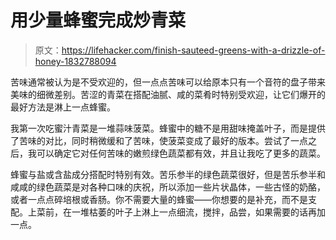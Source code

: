# 用少量蜂蜜完成炒青菜

> 原文：<https://lifehacker.com/finish-sauteed-greens-with-a-drizzle-of-honey-1832788094>

苦味通常被认为是不受欢迎的，但一点点苦味可以给原本只有一个音符的盘子带来美味的细微差别。苦涩的青菜在搭配油腻、咸的菜肴时特别受欢迎，让它们爆开的最好方法是淋上一点蜂蜜。



我第一次吃蜜汁青菜是一堆蒜味菠菜。蜂蜜中的糖不是用甜味掩盖叶子，而是提供了苦味的对比，同时稍微缓和了苦味，使菠菜变成了最好的版本。尝试了一点之后，我可以确定它对任何苦味的嫩煎绿色蔬菜都有效，并且让我吃了更多的蔬菜。

蜂蜜与盐或含盐成分搭配时特别有效。苦乐参半的绿色蔬菜很好，但是苦乐参半和咸咸的绿色蔬菜是对各种口味的庆祝，所以添加一些片状晶体，一些古怪的奶酪，或者一点点碎培根或香肠。你不需要大量的蜂蜜——你想要的是补充，而不是支配。上菜前，在一堆枯萎的叶子上淋上一点细流，搅拌，品尝，如果需要的话再加一点。
